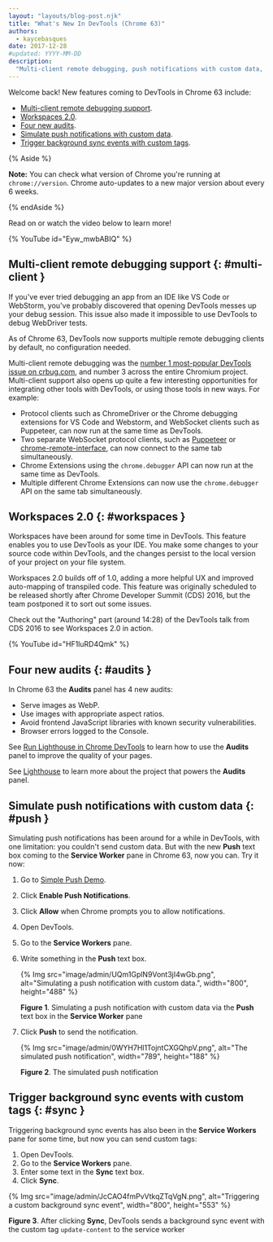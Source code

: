 ```yaml
---
layout: "layouts/blog-post.njk"
title: "What's New In DevTools (Chrome 63)"
authors:
  - kaycebasques
date: 2017-12-28
#updated: YYYY-MM-DD
description:
  "Multi-client remote debugging, push notifications with custom data, and Workspaces 2.0."
---
```


Welcome back! New features coming to DevTools in Chrome 63 include:

- [Multi-client remote debugging support][1].
- [Workspaces 2.0][2].
- [Four new audits][3].
- [Simulate push notifications with custom data][4].
- [Trigger background sync events with custom tags][5].

{% Aside %}

**Note:** You can check what version of Chrome you're running at `chrome://version`. Chrome
auto-updates to a new major version about every 6 weeks.

{% endAside %}

Read on or watch the video below to learn more!

{% YouTube id="Eyw\_mwbABIQ" %}

## Multi-client remote debugging support {: #multi-client }

If you've ever tried debugging an app from an IDE like VS Code or WebStorm, you've probably
discovered that opening DevTools messes up your debug session. This issue also made it impossible to
use DevTools to debug WebDriver tests.

As of Chrome 63, DevTools now supports multiple remote debugging clients by default, no
configuration needed.

Multi-client remote debugging was the [number 1 most-popular DevTools issue on crbug.com][6], and
number 3 across the entire Chromium project. Multi-client support also opens up quite a few
interesting opportunities for integrating other tools with DevTools, or using those tools in new
ways. For example:

- Protocol clients such as ChromeDriver or the Chrome debugging extensions for VS Code and Webstorm,
  and WebSocket clients such as Puppeteer, can now run at the same time as DevTools.
- Two separate WebSocket protocol clients, such as [Puppeteer][7] or [chrome-remote-interface][8],
  can now connect to the same tab simultaneously.
- Chrome Extensions using the `chrome.debugger` API can now run at the same time as DevTools.
- Multiple different Chrome Extensions can now use the `chrome.debugger` API on the same tab
  simultaneously.

## Workspaces 2.0 {: #workspaces }

Workspaces have been around for some time in DevTools. This feature enables you to use DevTools as
your IDE. You make some changes to your source code within DevTools, and the changes persist to the
local version of your project on your file system.

Workspaces 2.0 builds off of 1.0, adding a more helpful UX and improved auto-mapping of transpiled
code. This feature was originally scheduled to be released shortly after Chrome Developer Summit
(CDS) 2016, but the team postponed it to sort out some issues.

Check out the "Authoring" part (around 14:28) of the DevTools talk from CDS 2016 to see Workspaces
2.0 in action.

{% YouTube id="HF1luRD4Qmk" %}

## Four new audits {: #audits }

In Chrome 63 the **Audits** panel has 4 new audits:

- Serve images as WebP.
- Use images with appropriate aspect ratios.
- Avoid frontend JavaScript libraries with known security vulnerabilities.
- Browser errors logged to the Console.

See [Run Lighthouse in Chrome DevTools][9] to learn how to use the **Audits** panel to improve the
quality of your pages.

See [Lighthouse][10] to learn more about the project that powers the **Audits** panel.

## Simulate push notifications with custom data {: #push }

Simulating push notifications has been around for a while in DevTools, with one limitation: you
couldn't send custom data. But with the new **Push** text box coming to the **Service Worker** pane
in Chrome 63, now you can. Try it now:

1.  Go to [Simple Push Demo][11].
2.  Click **Enable Push Notifications**.
3.  Click **Allow** when Chrome prompts you to allow notifications.
4.  Open DevTools.
5.  Go to the **Service Workers** pane.
6.  Write something in the **Push** text box.

    {% Img src="image/admin/UQm1GplN9Vont3jI4wGb.png", alt="Simulating a push notification with custom data.", width="800", height="488" %}

    **Figure 1**. Simulating a push notification with custom data via the **Push** text box in the
    **Service Worker** pane

7.  Click **Push** to send the notification.

    {% Img src="image/admin/0WYH7Hl1TojntCXGQhpV.png", alt="The simulated push notification", width="789", height="188" %}

    **Figure 2**. The simulated push notification

## Trigger background sync events with custom tags {: #sync }

Triggering background sync events has also been in the **Service Workers** pane for some time, but
now you can send custom tags:

1.  Open DevTools.
2.  Go to the **Service Workers** pane.
3.  Enter some text in the **Sync** text box.
4.  Click **Sync**.

{% Img src="image/admin/JcCAO4fmPvVtkqZTqVgN.png", alt="Triggering a custom background sync event", width="800", height="553" %}

**Figure 3**. After clicking **Sync**, DevTools sends a background sync event with the custom tag
`update-content` to the service worker

[1]: #multi-client
[2]: #workspaces
[3]: #audits
[4]: #push
[5]: #sync
[6]: https://crbug.com/129539
[7]: https://github.com/GoogleChrome/puppeteer
[8]: https://github.com/cyrus-and/chrome-remote-interface
[9]: /web/tools/lighthouse#devtools
[10]: /web/tools/lighthouse
[11]: https://gauntface.github.io/simple-push-demo/
[12]: /web/updates/2017/04/devtools-release-notes#coverage
[13]: /web/updates/2017/04/devtools-release-notes#screenshots
[14]: /web/updates/2017/04/devtools-release-notes#block-requests
[15]: /web/updates/2017/04/devtools-release-notes#async
[16]: /web/updates/2017/04/devtools-release-notes#command-menu
